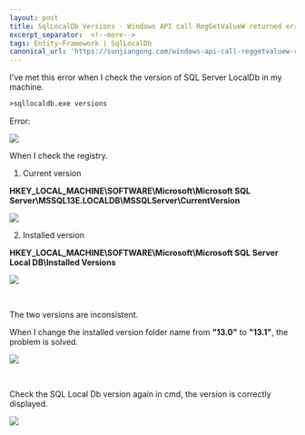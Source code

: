 ```yaml
---
layout: post
title: SqlLocalDb Versions - Windows API call RegGetValueW returned error code
excerpt_separator:  <!--more-->
tags: Entity-Framework | SqlLocalDb
canonical_url: 'https://sunjiangong.com/windows-api-call-reggetvaluew-returned-error-code/'
---
```


I've met this error when I check the version of SQL Server LocalDb in my machine.

```cmd
>sqllocaldb.exe versions
```

Error:

![](./../../../assets/images/SqlLocalDb/SqlLocalDb_version_windows_api_error.PNG)

<!--more-->

When I check the registry.

1. Current version

**HKEY_LOCAL_MACHINE\SOFTWARE\Microsoft\Microsoft SQL Server\MSSQL13E.LOCALDB\MSSQLServer\CurrentVersion**

![](./../../../assets/images/SqlLocalDb/CurrentVersion.PNG)

2. Installed version
 
**HKEY_LOCAL_MACHINE\SOFTWARE\Microsoft\Microsoft SQL Server Local DB\Installed Versions**

![](./../../../assets/images/SqlLocalDb/InstalledVersion.PNG)

<br/>

The two versions are inconsistent.

When I change the installed version folder name from **"13.0"** to **"13.1"**, the problem is solved.

![](./../../../assets/images/SqlLocalDb/ChangeInstalledVersion.PNG)

<br/>

Check the SQL Local Db version again in cmd, the version is correctly displayed.

![](./../../../assets/images/SqlLocalDb/SqlLocalDb_version_ok.PNG)

